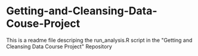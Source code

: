 # Getting-and-Cleansing-Data-Couse-Project

  This is a readme file descriping the run_analysis.R script in the "Getting and Cleansing Data Course Project" Repository
